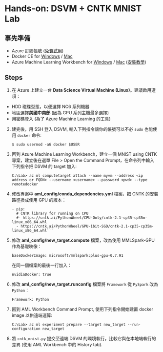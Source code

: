 # Hands-on: DSVM + CNTK MNIST Lab

## 事先準備

* Azure 訂閱帳號 ([免費試用](https://azure.microsoft.com/zh-tw/free/))
* Docker CE for [Windows](https://www.docker.com/docker-windows) / [Mac](https://www.docker.com/docker-mac)
* Azure Machine Learning Workbench for [Windows](https://aka.ms/azureml-wb-msi) / [Mac](https://aka.ms/azureml-wb-dmg) ([安裝教學](https://docs.microsoft.com/azure/machine-learning/preview/quickstart-installation))

## Steps

1. 在 Azure 上建立一台 **Data Science Virtual Machine (Linux)**。建議啟用選項：
  - HDD 磁碟型態，以便選擇 NC6 系列機器
  - 地區選擇**美國中南部** (因為 GPU 系列主機最多選擇)
  - 用密碼登入 (為了 Azure Machine Learning 的工具)

2. 建完後，用 SSH 登入 DSVM, 輸入下列指令讓你的帳號可以不必 `sudo` 也能使用 `docker` 命令:

    ```$ sudo usermod -aG docker $USER```

3. 回到 Azure Machine Learning Workbench，建立一個 MNIST using CNTK 專案，建立後在選單 File > Open the Command Prompt，在命令列中輸入下列指令把 DSVM 的 target 加入:

    ```C:\Lab> az ml computetarget attach --name myvm --address <ip address or FQDN> --username <username> --password <pwd> --type remotedocker```

4. 修改專案中 **aml_config/conda_dependencies.yml** 檔案，把 CNTK 的安裝路徑換成使用 GPU 的版本：

    ```
    - pip:
      # CNTK library for running on CPU 
      #- https://cntk.ai/PythonWheel/CPU-Only/cntk-2.1-cp35-cp35m-linux_x86_64.whl
      - https://cntk.ai/PythonWheel/GPU-1bit-SGD/cntk-2.1-cp35-cp35m-linux_x86_64.whl```

5. 修改 **aml_config/new_target.compute** 檔案，改為使用 MMLSpark-GPU 作為基礎映像：

    ```baseDockerImage: microsoft/mmlspark:plus-gpu-0.7.91```

   在同一個檔案的最後一行加入：

   ```nvidiaDocker: true```

6. 修改 **aml_config/new_target.runconfig** 檔案將 `Framework` 從 `PySpark` 改為 `Python`：

    ```Framework: Python```

7. 回到 AML Workbench Command Prompt, 使用下列指令開始建置 docker image 以供遠端運算:

    ```C:\Lab> az ml experiment prepare --target new_target --run-configuration new_target```

8. 將 `cntk_mnist.py` 提交至遠端 DSVM 的環境執行，比較它與在本地端執行的差異 (使用 AML Workbench 中的 History tab).